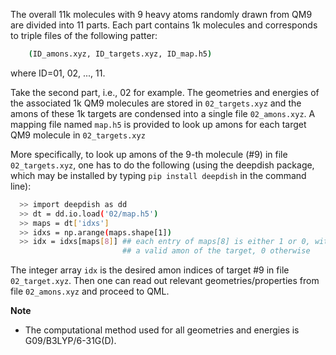
The overall 11k molecules with 9 heavy atoms randomly drawn from QM9  are divided
into 11 parts. Each part contains 1k molecules and corresponds to triple files
of the following patter:

```bash
    (ID_amons.xyz, ID_targets.xyz, ID_map.h5)
```

where ID=01, 02, ..., 11.

Take the second part, i.e., 02 for example. The geometries and energies of the
associated 1k QM9 molecules are stored in `02_targets.xyz` and the amons of
these 1k targets are condensed into a single file `02_amons.xyz`. A mapping file
named `map.h5` is provided to look up amons for each target QM9 molecule in
`02_targets.xyz`

More specifically, to look up amons of the 9-th molecule (#9) in file `02_targets.xyz`,
one has to do the following (using the deepdish package, which may be installed by
typing `pip install deepdish` in the command line):

```bash
  >> import deepdish as dd
  >> dt = dd.io.load('02/map.h5')
  >> maps = dt['idxs']
  >> idxs = np.arange(maps.shape[1])
  >> idx = idxs[maps[8]] ## each entry of maps[8] is either 1 or 0, with 1 meaning
                         ## a valid amon of the target, 0 otherwise
```

The integer array `idx` is the desired amon indices of target #9 in file `02_target.xyz`.
Then one can read out relevant geometries/properties from file `02_amons.xyz` and proceed
to QML.


**Note**
- The computational method used for all geometries and energies is G09/B3LYP/6-31G(D).

